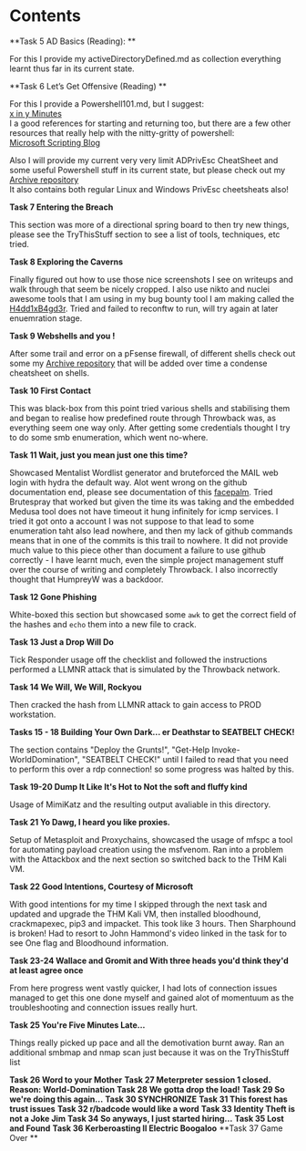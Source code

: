 # Contents

**Task 5 AD Basics (Reading): **  

For this I provide my activeDirectoryDefined.md as collection everything learnt thus far in its current state.

**Task 6 Let’s Get Offensive (Reading) **

For this I provide a Powershell101.md, but I suggest:  
[x in y Minutes](https://learnxinyminutes.com/docs/powershell/)  
I a good references for starting and returning too, but there are a few other resources that really help with the nitty-gritty of powershell:  
[Microsoft Scripting Blog](https://devblogs.microsoft.com/scripting/)  

Also I will provide my current very very limit ADPrivEsc CheatSheet and some useful Powershell stuff in its current state, but please check out my [Archive repository](https://github.com/7RU7H/Archive)  
It also contains both regular Linux and Windows PrivEsc cheetsheats also! 

**Task 7 Entering the Breach**

This section was more of a directional spring board to then try new things, please see the TryThisStuff section to see a list of tools, techniques, etc tried. 

**Task 8 Exploring the Caverns**

Finally figured out how to use those nice screenshots I see on writeups and walk through that seem be nicely cropped. I also use nikto and nuclei awesome tools that I am using in my bug bounty tool I am making called the [H4dd1xB4gd3r](https://github.com/7RU7H/H4dd1xB4dg3r). Tried and failed to reconftw to run, will try again at later enuemration stage.

**Task 9  Webshells and you !**

After some trail and error on a pFsense firewall, of different shells check out some my [Archive repository](https://github.com/7RU7H/Archive/shells.md) that will be added over time a condense cheatsheet on shells. 

**Task 10 First Contact**

This was black-box from this point tried various shells and stabilising them and began to realise how predefined route through Throwback was, as everything seem one way only. After getting some credentials thought I try to do some smb enumeration, which went no-where. 

**Task 11 Wait, just you mean just one this time?**

Showcased Mentalist Wordlist generator and bruteforced the MAIL web login with hydra the default way. Alot went wrong on the github documentation end, please see documentation of this [facepalm](Wait-just-you-mean-just-one-this-time/Waitwhathappened). Tried Brutespray that worked but given the time its was taking and the embedded Medusa tool does not have timeout it hung infinitely for icmp services. I tried it got onto a account I was not suppose to that lead to some enumeration taht also lead nowhere, and then my lack of github commands means that in one of the commits is this trail to nowhere. It did not provide much value to this piece other than document a failure to use github correctly - I have learnt much, even the simple project management stuff over the course of writing and completely Throwback. I also incorrectly thought that HumpreyW was a backdoor.

**Task 12 Gone Phishing**

White-boxed this section but showcased some `awk` to get the correct field of the hashes and `echo` them into a new file to crack.

**Task 13 Just a Drop Will Do** 

Tick Responder usage off the checklist and followed the instructions performed a LLMNR attack that is simulated by the Throwback network.

**Task 14 We Will, We Will, Rockyou**

Then cracked the hash from LLMNR attack to gain access to PROD workstation.

**Tasks 15 - 18 Building Your Own Dark... er Deathstar to SEATBELT CHECK!**

The section contains "Deploy the Grunts!", "Get-Help Invoke-WorldDomination", "SEATBELT CHECK!" until I failed to read that you need to perform this over a rdp connection! so some progress was halted by this.

**Task 19-20  Dump It Like It's Hot to Not the soft and fluffy kind**

Usage of MimiKatz and the resulting output avaliable in this directory. 

**Task 21 Yo Dawg, I heard you like proxies.**

Setup of Metasploit and Proxychains, showcased the usage of mfspc a tool for automating payload creation using the msfvenom. Ran into a problem with the Attackbox and the next section so switched back to the THM Kali VM. 

**Task 22 Good Intentions, Courtesy of Microsoft**

With good intentions for my time I skipped through the next task and updated and upgrade the THM Kali VM, then installed bloodhound, crackmapexec, pip3 and impacket. This took like 3 hours. Then Sharphound is broken! Had to resort to John Hammond's video linked in the task for to see One flag and Bloodhound information.

**Task 23-24  Wallace and Gromit and With three heads you'd think they'd at least agree once**

From here progress went vastly quicker, I had lots of connection issues managed to get this one done myself and gained alot of momentuum as the troubleshooting and connection issues really hurt.

**Task 25 You're Five Minutes Late...**

Things really picked up pace and all the demotivation burnt away. Ran an additional smbmap and nmap scan just because it was on the TryThisStuff list


**Task 26 Word to your Mother**
**Task 27 Meterpreter session 1 closed. Reason: World-Domination**
**Task 28 We gotta drop the load!**
**Task 29 So we're doing this again...**
**Task 30 SYNCHRONIZE**
**Task 31 This forest has trust issues**
**Task 32 r/badcode would like a word**
**Task 33 Identity Theft is not a Joke Jim**
**Task 34 So anyways, I just started hiring...**
**Task 35 Lost and Found**
**Task 36 Kerberoasting II Electric Boogaloo**
**Task 37 Game Over **
